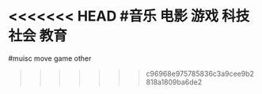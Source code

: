 <<<<<<< HEAD
#音乐 电影 游戏 科技 社会 教育 
=======
#muisc move game other
>>>>>>> c96968e975785836c3a9cee9b2818a1809ba6de2
